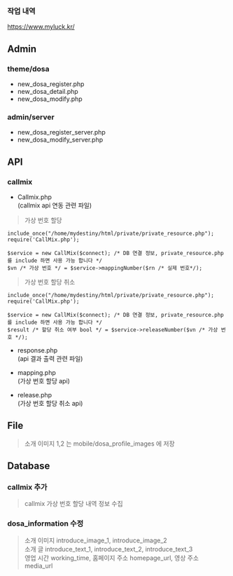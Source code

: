 ### 작업 내역

https://www.myluck.kr/

Admin
--

### theme/dosa

- new_dosa_register.php
- new_dosa_detail.php
- new_dosa_modify.php

### admin/server

- new_dosa_register_server.php
- new_dosa_modify_server.php

API
--

### callmix

- Callmix.php\
  (callmix api 연동 관련 파일)

> 가상 번호 할당

```injectablephp
include_once("/home/mydestiny/html/private/private_resource.php");
require('CallMix.php');

$service = new CallMix($connect); /* DB 연결 정보, private_resource.php 를 include 하면 사용 가능 합니다 */
$vn /* 가상 번호 */ = $service->mappingNumber($rn /* 실제 번호*/);
```

> 가상 번호 할당 취소

```injectablephp
include_once("/home/mydestiny/html/private/private_resource.php");
require('CallMix.php');

$service = new CallMix($connect); /* DB 연결 정보, private_resource.php 를 include 하면 사용 가능 합니다 */
$result /* 할당 취소 여부 bool */ = $service->releaseNumber($vn /* 가상 번호 */);
```

- response.php\
  (api 결과 출력 관련 파일)

- mapping.php\
  (가상 번호 할당 api)

- release.php\
  (가상 번호 할당 취소 api)

File
--
> 소개 이미지 1,2 는 mobile/dosa_profile_images 에 저장

Database
--

### callmix 추가

> callmix 가상 번호 할당 내역 정보 수집

### dosa_information 수정

> 소개 이미지 introduce_image_1, introduce_image_2\
> 소개 글 introduce_text_1, introduce_text_2, introduce_text_3\
> 영업 시간 working_time, 홈페이지 주소 homepage_url, 영상 주소 media_url
